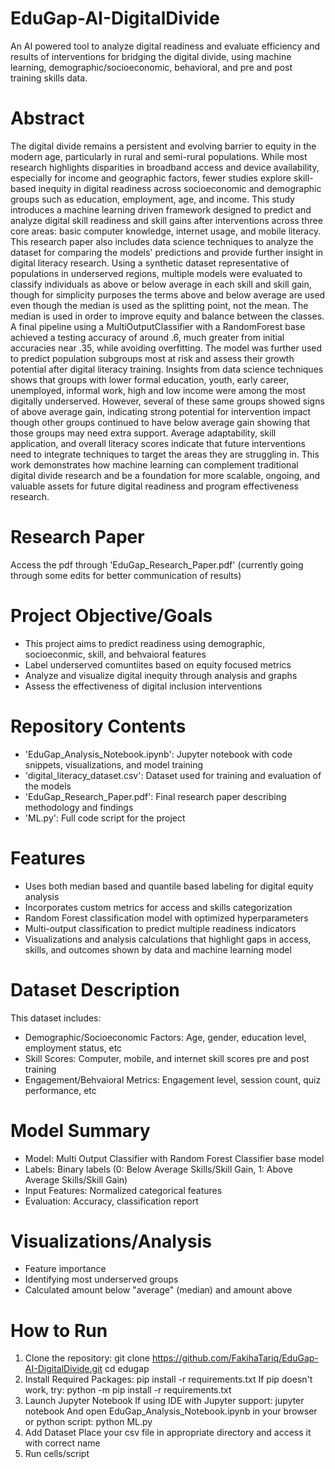 # EduGap-AI-DigitalDivide
An AI powered tool to analyze digital readiness and evaluate efficiency and results of interventions for bridging the digital divide, using machine learning, demographic/socioeconomic, behavioral, and pre and post training skills data.

# Abstract
The digital divide remains a persistent and evolving barrier to equity in the modern age, particularly in rural and semi-rural populations. While most research highlights disparities in broadband access and device availability, especially for income and geographic factors, fewer studies explore skill-based inequity in digital readiness across socioeconomic and demographic groups such as education, employment, age, and income. This study introduces a machine learning driven framework designed to predict and analyze digital skill readiness and skill gains after interventions across three core areas: basic computer knowledge, internet usage, and mobile literacy. This research paper also includes data science techniques to analyze the dataset for comparing the models' predictions and provide further insight in digital literacy research. Using a synthetic dataset representative of populations in underserved regions, multiple models were evaluated to classify individuals as above or below average in each skill and skill gain, though for simplicity purposes the terms above and below average are used even though the median is used as the splitting point, not the mean. The median is used in order to improve equity and balance between the classes. A final pipeline using a MultiOutputClassifier with a RandomForest base achieved a testing accuracy of around .6, much greater from initial accuracies near .35, while avoiding overfitting. The model was further used to predict population subgroups most at risk and assess their growth potential after digital literacy training. Insights from data science techniques shows that groups with lower formal education, youth, early career, unemployed, informal work, high and low income were among the most digitally underserved. However, several of these same groups showed signs of above average gain, indicating strong potential for intervention impact though other groups continued to have below average gain showing that those groups may need extra support. Average adaptability, skill application, and overall literacy scores indicate that future interventions need to integrate techniques to target the areas they are struggling in. This work demonstrates how machine learning can complement traditional digital divide research and be a foundation for more scalable, ongoing, and valuable assets for future digital readiness and program effectiveness research.

# Research Paper
Access the pdf through 'EduGap_Research_Paper.pdf' (currently going through some edits for better communication of results)

# Project Objective/Goals
- This project aims to predict readiness using demographic, socioeconmic, skill, and behvaioral features
- Label underserved comuntiites based on equity focused metrics
- Analyze and visualize digital inequity through analysis and graphs
- Assess the effectiveness of digital inclusion interventions

# Repository Contents
- 'EduGap_Analysis_Notebook.ipynb': Jupyter notebook with code snippets, visualizations, and model training
- 'digital_literacy_dataset.csv': Dataset used for training and evaluation of the models
- 'EduGap_Research_Paper.pdf': Final research paper describing methodology and findings
- 'ML.py': Full code script for the project

# Features
  - Uses both median based and quantile based labeling for digital equity analysis
  - Incorporates custom metrics for access and skills categorization
  - Random Forest classification model with optimized hyperparameters
  - Multi-output classification to predict multiple readiness indicators
  - Visualizations and analysis calculations that highlight gaps in access, skills, and outcomes shown by data and machine learning model
 
# Dataset Description
This dataset includes:
  - Demographic/Socioeconomic Factors: Age, gender, education level, employment status, etc
  - Skill Scores: Computer, mobile, and internet skill scores pre and post training
  - Engagement/Behvaioral Metrics: Engagement level, session count, quiz performance, etc

# Model Summary
- Model: Multi Output Classifier with Random Forest Classifier base model
- Labels: Binary labels (0: Below Average Skills/Skill Gain, 1: Above Average Skills/Skill Gain)
- Input Features: Normalized categorical features 
- Evaluation: Accuracy, classification report

# Visualizations/Analysis
- Feature importance
- Identifying most underserved groups
- Calculated amount below "average" (median) and amount above

# How to Run
1. Clone the repository:
git clone https://github.com/FakihaTariq/EduGap-AI-DigitalDivide.git
cd edugap
2. Install Required Packages:
pip install -r requirements.txt
If pip doesn't work, try:
python -m pip install -r requirements.txt
3. Launch Jupyter Notebook
If using IDE with Jupyter support: jupyter notebook
And open EduGap_Analysis_Notebook.ipynb in your browser
or python script:
python ML.py
4. Add Dataset 
Place your csv file in appropriate directory and access it with correct name
5. Run cells/script

